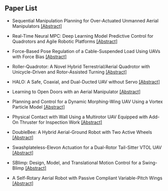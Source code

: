 ## Paper List

- Sequential Manipulation Planning for Over-Actuated Unmanned Aerial Manipulators
[[Abstract]](https://events.infovaya.com/presentation?id=108443)

- Real-Time Neural MPC: Deep Learning Model Predictive Control for Quadrotors and Agile Robotic Platforms
[[Abstract]](https://events.infovaya.com/presentation?id=108446)

- Force-Based Pose Regulation of a Cable-Suspended Load Using UAVs with Force Bias
[[Abstract]](https://events.infovaya.com/presentation?id=108449)

- Roller-Quadrotor: A Novel Hybrid Terrestrial/Aerial Quadrotor with Unicycle-Driven and Rotor-Assisted Turning
[[Abstract]](https://events.infovaya.com/presentation?id=108452)

- HALO: A Safe, Coaxial, and Dual-Ducted UAV without Servo
[[Abstract]](https://events.infovaya.com/presentation?id=108455)

- Learning to Open Doors with an Aerial Manipulator
[[Abstract]](https://events.infovaya.com/presentation?id=108458)

- Planning and Control for a Dynamic Morphing-Wing UAV Using a Vortex Particle Model
[[Abstract]](https://events.infovaya.com/presentation?id=108461)

- Physical Contact with Wall Using a Multirotor UAV Equipped with Add-On Thruster for Inspection Work
[[Abstract]](https://events.infovaya.com/presentation?id=108464)

- DoubleBee: A Hybrid Aerial-Ground Robot with Two Active Wheels
[[Abstract]](https://events.infovaya.com/presentation?id=108467)

- Swashplateless-Elevon Actuation for a Dual-Rotor Tail-Sitter VTOL UAV
[[Abstract]](https://events.infovaya.com/presentation?id=108470)

- SBlimp: Design, Model, and Translational Motion Control for a Swing-Blimp
[[Abstract]](https://events.infovaya.com/presentation?id=108473)

- A Self-Rotary Aerial Robot with Passive Compliant Variable-Pitch Wings
[[Abstract]](https://events.infovaya.com/presentation?id=108476)

